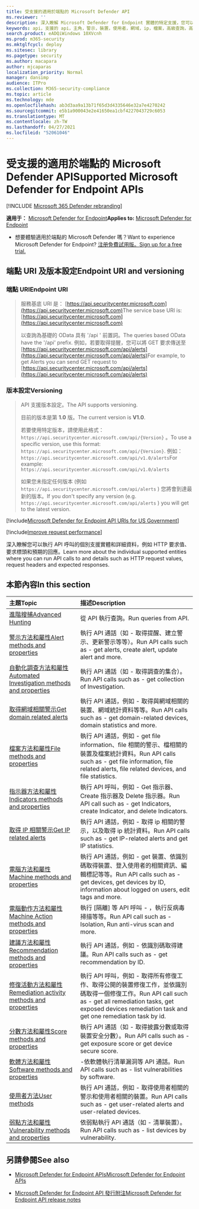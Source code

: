 ```yaml
---
title: 受支援的適用於端點的 Microsoft Defender API
ms.reviewer: ''
description: 深入瞭解 Microsoft Defender for Endpoint 實體的特定支援，您可以在其中建立 API 呼叫。
keywords: api，支援的 api，主角，警示，裝置，使用者，網域，ip，檔案，高級查詢，高級搜尋
search.product: eADQiWindows 10XVcnh
ms.prod: m365-security
ms.mktglfcycl: deploy
ms.sitesec: library
ms.pagetype: security
ms.author: macapara
author: mjcaparas
localization_priority: Normal
manager: dansimp
audience: ITPro
ms.collection: M365-security-compliance
ms.topic: article
ms.technology: mde
ms.openlocfilehash: ab3d3aa9a13b71f65d3d4335646e32a7e4270242
ms.sourcegitcommit: e5b1a900043e2e41650ea1cbf4227043729c6053
ms.translationtype: MT
ms.contentlocale: zh-TW
ms.lasthandoff: 04/27/2021
ms.locfileid: "52061046"
---
```

# <a name="supported-microsoft-defender-for-endpoint-apis"></a><span data-ttu-id="58d9c-104">受支援的適用於端點的 Microsoft Defender API</span><span class="sxs-lookup"><span data-stu-id="58d9c-104">Supported Microsoft Defender for Endpoint APIs</span></span>

[!INCLUDE [Microsoft 365 Defender rebranding](../../includes/microsoft-defender.md)]

<span data-ttu-id="58d9c-105">**適用于：** [Microsoft Defender for Endpoint](https://go.microsoft.com/fwlink/?linkid=2154037)</span><span class="sxs-lookup"><span data-stu-id="58d9c-105">**Applies to:** [Microsoft Defender for Endpoint](https://go.microsoft.com/fwlink/?linkid=2154037)</span></span>

- <span data-ttu-id="58d9c-106">想要體驗適用於端點的 Microsoft Defender 嗎？</span><span class="sxs-lookup"><span data-stu-id="58d9c-106">Want to experience Microsoft Defender for Endpoint?</span></span> [<span data-ttu-id="58d9c-107">注册免費試用版。</span><span class="sxs-lookup"><span data-stu-id="58d9c-107">Sign up for a free trial.</span></span>](https://www.microsoft.com/microsoft-365/windows/microsoft-defender-atp?ocid=docs-wdatp-exposedapis-abovefoldlink)

## <a name="endpoint-uri-and-versioning"></a><span data-ttu-id="58d9c-108">端點 URI 及版本設定</span><span class="sxs-lookup"><span data-stu-id="58d9c-108">Endpoint URI and versioning</span></span>

### <a name="endpoint-uri"></a><span data-ttu-id="58d9c-109">端點 URI</span><span class="sxs-lookup"><span data-stu-id="58d9c-109">Endpoint URI</span></span>

> <span data-ttu-id="58d9c-110">服務基底 URI 是： [https://api.securitycenter.microsoft.com](https://api.securitycenter.microsoft.com)</span><span class="sxs-lookup"><span data-stu-id="58d9c-110">The service base URI is: [https://api.securitycenter.microsoft.com](https://api.securitycenter.microsoft.com)</span></span>
>
> <span data-ttu-id="58d9c-111">以查詢為基礎的 OData 具有 '/api ' 前置詞。</span><span class="sxs-lookup"><span data-stu-id="58d9c-111">The queries based OData have the '/api' prefix.</span></span> <span data-ttu-id="58d9c-112">例如，若要取得提醒，您可以將 GET 要求傳送至 [https://api.securitycenter.microsoft.com/api/alerts](https://api.securitycenter.microsoft.com/api/alerts)</span><span class="sxs-lookup"><span data-stu-id="58d9c-112">For example, to get Alerts you can send GET request to [https://api.securitycenter.microsoft.com/api/alerts](https://api.securitycenter.microsoft.com/api/alerts)</span></span>

### <a name="versioning"></a><span data-ttu-id="58d9c-113">版本設定</span><span class="sxs-lookup"><span data-stu-id="58d9c-113">Versioning</span></span>

> <span data-ttu-id="58d9c-114">API 支援版本設定。</span><span class="sxs-lookup"><span data-stu-id="58d9c-114">The API supports versioning.</span></span>
>
> <span data-ttu-id="58d9c-115">目前的版本是第 **1.0** 版。</span><span class="sxs-lookup"><span data-stu-id="58d9c-115">The current version is **V1.0**.</span></span>
>
> <span data-ttu-id="58d9c-116">若要使用特定版本，請使用此格式： `https://api.securitycenter.microsoft.com/api/{Version}` 。</span><span class="sxs-lookup"><span data-stu-id="58d9c-116">To use a specific version, use this format: `https://api.securitycenter.microsoft.com/api/{Version}`.</span></span> <span data-ttu-id="58d9c-117">例如：`https://api.securitycenter.microsoft.com/api/v1.0/alerts`</span><span class="sxs-lookup"><span data-stu-id="58d9c-117">For example: `https://api.securitycenter.microsoft.com/api/v1.0/alerts`</span></span>
>
> <span data-ttu-id="58d9c-118">如果您未指定任何版本 (例如 `https://api.securitycenter.microsoft.com/api/alerts` ) 您將會到達最新的版本。</span><span class="sxs-lookup"><span data-stu-id="58d9c-118">If you don't specify any version (e.g. `https://api.securitycenter.microsoft.com/api/alerts` ) you will get to the latest version.</span></span>

[!include[Microsoft Defender for Endpoint API URIs for US Government](../../includes/microsoft-defender-api-usgov.md)]

[!include[Improve request performance](../../includes/improve-request-performance.md)]

<span data-ttu-id="58d9c-119">深入瞭解您可以執行 API 呼叫的個別支援實體和詳細資料，例如 HTTP 要求值、要求標頭和預期的回應。</span><span class="sxs-lookup"><span data-stu-id="58d9c-119">Learn more about the individual supported entities where you can run API calls to and details such as HTTP request values, request headers and expected responses.</span></span>

## <a name="in-this-section"></a><span data-ttu-id="58d9c-120">本節內容</span><span class="sxs-lookup"><span data-stu-id="58d9c-120">In this section</span></span>

<span data-ttu-id="58d9c-121">主題</span><span class="sxs-lookup"><span data-stu-id="58d9c-121">Topic</span></span> | <span data-ttu-id="58d9c-122">描述</span><span class="sxs-lookup"><span data-stu-id="58d9c-122">Description</span></span>
:---|:---
[<span data-ttu-id="58d9c-123">進階搜捕</span><span class="sxs-lookup"><span data-stu-id="58d9c-123">Advanced Hunting</span></span>](run-advanced-query-api.md) | <span data-ttu-id="58d9c-124">從 API 執行查詢。</span><span class="sxs-lookup"><span data-stu-id="58d9c-124">Run queries from API.</span></span>
[<span data-ttu-id="58d9c-125">警示方法和屬性</span><span class="sxs-lookup"><span data-stu-id="58d9c-125">Alert methods and properties</span></span>](alerts.md) | <span data-ttu-id="58d9c-126">執行 API 通話（如 \- 取得提醒、建立警示、更新警示等等）。</span><span class="sxs-lookup"><span data-stu-id="58d9c-126">Run API calls such as \- get alerts, create alert, update alert and more.</span></span>
[<span data-ttu-id="58d9c-127">自動化調查方法和屬性</span><span class="sxs-lookup"><span data-stu-id="58d9c-127">Automated Investigation methods and properties</span></span>](investigation.md) | <span data-ttu-id="58d9c-128">執行 API 通話（如 \- 取得調查的集合）。</span><span class="sxs-lookup"><span data-stu-id="58d9c-128">Run API calls such as \- get collection of Investigation.</span></span>
[<span data-ttu-id="58d9c-129">取得網域相關警示</span><span class="sxs-lookup"><span data-stu-id="58d9c-129">Get domain related alerts</span></span>](get-domain-related-alerts.md) | <span data-ttu-id="58d9c-130">執行 API 通話，例如 \- 取得與網域相關的裝置、網域統計資料等等。</span><span class="sxs-lookup"><span data-stu-id="58d9c-130">Run API calls such as \- get domain-related devices, domain statistics and more.</span></span>
[<span data-ttu-id="58d9c-131">檔案方法和屬性</span><span class="sxs-lookup"><span data-stu-id="58d9c-131">File methods and properties</span></span>](files.md) | <span data-ttu-id="58d9c-132">執行 API 通話，例如 \- get file information、file 相關的警示、檔相關的裝置及檔案統計資料。</span><span class="sxs-lookup"><span data-stu-id="58d9c-132">Run API calls such as \- get file information, file related alerts, file related devices, and file statistics.</span></span>
[<span data-ttu-id="58d9c-133">指示器方法和屬性</span><span class="sxs-lookup"><span data-stu-id="58d9c-133">Indicators methods and properties</span></span>](ti-indicator.md) | <span data-ttu-id="58d9c-134">執行 API 呼叫，例如 \- Get 指示器、Create 指示器及 Delete 指示器。</span><span class="sxs-lookup"><span data-stu-id="58d9c-134">Run API call such as \- get Indicators, create Indicator, and delete Indicators.</span></span>
[<span data-ttu-id="58d9c-135">取得 IP 相關警示</span><span class="sxs-lookup"><span data-stu-id="58d9c-135">Get IP related alerts</span></span>](get-ip-related-alerts.md) | <span data-ttu-id="58d9c-136">執行 API 通話，例如 \- 取得 ip 相關的警示，以及取得 ip 統計資料。</span><span class="sxs-lookup"><span data-stu-id="58d9c-136">Run API calls such as \- get IP-related alerts and get IP statistics.</span></span>
[<span data-ttu-id="58d9c-137">電腦方法和屬性</span><span class="sxs-lookup"><span data-stu-id="58d9c-137">Machine methods and properties</span></span>](machine.md) | <span data-ttu-id="58d9c-138">執行 API 通話，例如 \- get 裝置、依識別碼取得裝置、登入使用者的相關資訊、編輯標記等等。</span><span class="sxs-lookup"><span data-stu-id="58d9c-138">Run API calls such as \- get devices, get devices by ID, information about logged on users, edit tags and more.</span></span>
[<span data-ttu-id="58d9c-139">電腦動作方法和屬性</span><span class="sxs-lookup"><span data-stu-id="58d9c-139">Machine Action methods and properties</span></span>](machineaction.md) | <span data-ttu-id="58d9c-140">執行 [隔離] 等 API 呼叫 \- ，執行反病毒掃描等等。</span><span class="sxs-lookup"><span data-stu-id="58d9c-140">Run API call such as \- Isolation, Run anti-virus scan and more.</span></span>
[<span data-ttu-id="58d9c-141">建議方法和屬性</span><span class="sxs-lookup"><span data-stu-id="58d9c-141">Recommendation methods and properties</span></span>](recommendation.md) | <span data-ttu-id="58d9c-142">執行 API 通話，例如 \- 依識別碼取得建議。</span><span class="sxs-lookup"><span data-stu-id="58d9c-142">Run API calls such as \- get recommendation by ID.</span></span>
[<span data-ttu-id="58d9c-143">修復活動方法和屬性</span><span class="sxs-lookup"><span data-stu-id="58d9c-143">Remediation activity methods and properties</span></span>](get-remediation-methods-properties.md) | <span data-ttu-id="58d9c-144">執行 API 呼叫，例如 \- 取得所有修復工作、取得公開的裝置修復工作，並依識別碼取得一個修復工作。</span><span class="sxs-lookup"><span data-stu-id="58d9c-144">Run API call such as \- get all remediation tasks, get exposed devices remediation task and get one remediation task by id.</span></span>
[<span data-ttu-id="58d9c-145">分數方法和屬性</span><span class="sxs-lookup"><span data-stu-id="58d9c-145">Score methods and properties</span></span>](score.md) | <span data-ttu-id="58d9c-146">執行 API 通話（如 \- 取得披露分數或取得裝置安全分數）。</span><span class="sxs-lookup"><span data-stu-id="58d9c-146">Run API calls such as \- get exposure score or get device secure score.</span></span>
[<span data-ttu-id="58d9c-147">軟體方法和屬性</span><span class="sxs-lookup"><span data-stu-id="58d9c-147">Software methods and properties</span></span>](software.md) | <span data-ttu-id="58d9c-148">\-依軟體執行清單漏洞等 API 通話。</span><span class="sxs-lookup"><span data-stu-id="58d9c-148">Run API calls such as \- list vulnerabilities by software.</span></span>
[<span data-ttu-id="58d9c-149">使用者方法</span><span class="sxs-lookup"><span data-stu-id="58d9c-149">User methods</span></span>](user.md) | <span data-ttu-id="58d9c-150">執行 API 通話，例如 \- 取得使用者相關的警示和使用者相關的裝置。</span><span class="sxs-lookup"><span data-stu-id="58d9c-150">Run API calls such as \- get user-related alerts and user-related devices.</span></span>
[<span data-ttu-id="58d9c-151">弱點方法和屬性</span><span class="sxs-lookup"><span data-stu-id="58d9c-151">Vulnerability methods and properties</span></span>](vulnerability.md) | <span data-ttu-id="58d9c-152">依弱點執行 API 通話（如 \- 清單裝置）。</span><span class="sxs-lookup"><span data-stu-id="58d9c-152">Run API calls such as \- list devices by vulnerability.</span></span>

## <a name="see-also"></a><span data-ttu-id="58d9c-153">另請參閱</span><span class="sxs-lookup"><span data-stu-id="58d9c-153">See also</span></span>

- [<span data-ttu-id="58d9c-154">Microsoft Defender for Endpoint APIs</span><span class="sxs-lookup"><span data-stu-id="58d9c-154">Microsoft Defender for Endpoint APIs</span></span>](apis-intro.md)

- [<span data-ttu-id="58d9c-155">Microsoft Defender for Endpoint API 發行附注</span><span class="sxs-lookup"><span data-stu-id="58d9c-155">Microsoft Defender for Endpoint API release notes</span></span>](api-release-notes.md)
